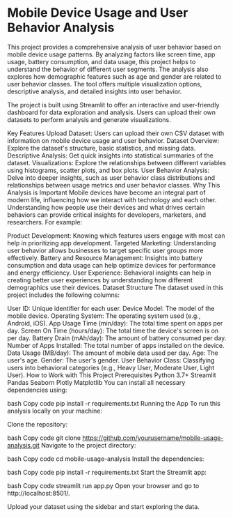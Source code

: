 # Mobile Device Usage and User Behavior Analysis

This project provides a comprehensive analysis of user behavior based on mobile device usage patterns. By analyzing factors like screen time, app usage, battery consumption, and data usage, this project helps to understand the behavior of different user segments. The analysis also explores how demographic features such as age and gender are related to user behavior classes. The tool offers multiple visualization options, descriptive analysis, and detailed insights into user behavior.

The project is built using Streamlit to offer an interactive and user-friendly dashboard for data exploration and analysis. Users can upload their own datasets to perform analysis and generate visualizations.

Key Features
Upload Dataset: Users can upload their own CSV dataset with information on mobile device usage and user behavior.
Dataset Overview: Explore the dataset's structure, basic statistics, and missing data.
Descriptive Analysis: Get quick insights into statistical summaries of the dataset.
Visualizations: Explore the relationships between different variables using histograms, scatter plots, and box plots.
User Behavior Analysis: Delve into deeper insights, such as user behavior class distributions and relationships between usage metrics and user behavior classes.
Why This Analysis is Important
Mobile devices have become an integral part of modern life, influencing how we interact with technology and each other. Understanding how people use their devices and what drives certain behaviors can provide critical insights for developers, marketers, and researchers. For example:

Product Development: Knowing which features users engage with most can help in prioritizing app development.
Targeted Marketing: Understanding user behavior allows businesses to target specific user groups more effectively.
Battery and Resource Management: Insights into battery consumption and data usage can help optimize devices for performance and energy efficiency.
User Experience: Behavioral insights can help in creating better user experiences by understanding how different demographics use their devices.
Dataset Structure
The dataset used in this project includes the following columns:

User ID: Unique identifier for each user.
Device Model: The model of the mobile device.
Operating System: The operating system used (e.g., Android, iOS).
App Usage Time (min/day): The total time spent on apps per day.
Screen On Time (hours/day): The total time the device's screen is on per day.
Battery Drain (mAh/day): The amount of battery consumed per day.
Number of Apps Installed: The total number of apps installed on the device.
Data Usage (MB/day): The amount of mobile data used per day.
Age: The user's age.
Gender: The user's gender.
User Behavior Class: Classifying users into behavioral categories (e.g., Heavy User, Moderate User, Light User).
How to Work with This Project
Prerequisites
Python 3.7+
Streamlit
Pandas
Seaborn
Plotly
Matplotlib
You can install all necessary dependencies using:

bash
Copy code
pip install -r requirements.txt
Running the App
To run this analysis locally on your machine:

Clone the repository:

bash
Copy code
git clone https://github.com/yourusername/mobile-usage-analysis.git
Navigate to the project directory:

bash
Copy code
cd mobile-usage-analysis
Install the dependencies:

bash
Copy code
pip install -r requirements.txt
Start the Streamlit app:

bash
Copy code
streamlit run app.py
Open your browser and go to http://localhost:8501/.

Upload your dataset using the sidebar and start exploring the data.
